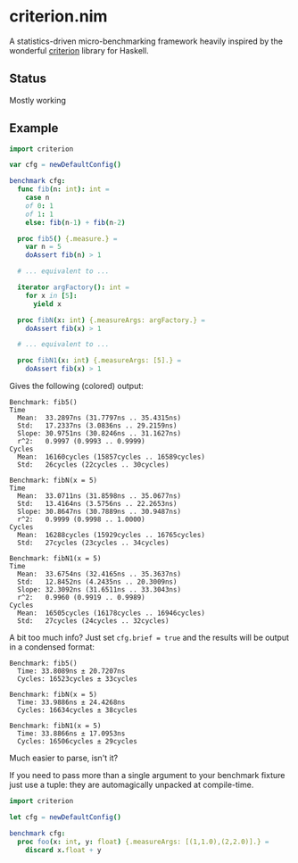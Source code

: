 # criterion.nim

A statistics-driven micro-benchmarking framework heavily inspired by the
wonderful [criterion](https://github.com/bos/criterion) library for Haskell.

## Status

Mostly working

## Example

```nim
import criterion

var cfg = newDefaultConfig()

benchmark cfg:
  func fib(n: int): int =
    case n
    of 0: 1
    of 1: 1
    else: fib(n-1) + fib(n-2)

  proc fib5() {.measure.} =
    var n = 5
    doAssert fib(n) > 1

  # ... equivalent to ...

  iterator argFactory(): int =
    for x in [5]:
      yield x

  proc fibN(x: int) {.measureArgs: argFactory.} =
    doAssert fib(x) > 1

  # ... equivalent to ...

  proc fibN1(x: int) {.measureArgs: [5].} =
    doAssert fib(x) > 1
```

Gives the following (colored) output:

```
Benchmark: fib5()
Time
  Mean:  33.2897ns (31.7797ns .. 35.4315ns)
  Std:   17.2337ns (3.0836ns .. 29.2159ns)
  Slope: 30.9751ns (30.8246ns .. 31.1627ns)
  r^2:   0.9997 (0.9993 .. 0.9999)
Cycles
  Mean:  16160cycles (15857cycles .. 16589cycles)
  Std:   26cycles (22cycles .. 30cycles)

Benchmark: fibN(x = 5)
Time
  Mean:  33.0711ns (31.8598ns .. 35.0677ns)
  Std:   13.4164ns (3.5756ns .. 22.2653ns)
  Slope: 30.8647ns (30.7889ns .. 30.9487ns)
  r^2:   0.9999 (0.9998 .. 1.0000)
Cycles
  Mean:  16288cycles (15929cycles .. 16765cycles)
  Std:   27cycles (23cycles .. 34cycles)

Benchmark: fibN1(x = 5)
Time
  Mean:  33.6754ns (32.4165ns .. 35.3637ns)
  Std:   12.8452ns (4.2435ns .. 20.3009ns)
  Slope: 32.3092ns (31.6511ns .. 33.3043ns)
  r^2:   0.9960 (0.9919 .. 0.9989)
Cycles
  Mean:  16505cycles (16178cycles .. 16946cycles)
  Std:   27cycles (24cycles .. 32cycles)
```

A bit too much info? Just set `cfg.brief = true` and the results will be output
in a condensed format:

```
Benchmark: fib5()
  Time: 33.8089ns ± 20.7207ns
  Cycles: 16523cycles ± 33cycles

Benchmark: fibN(x = 5)
  Time: 33.9886ns ± 24.4268ns
  Cycles: 16634cycles ± 38cycles

Benchmark: fibN1(x = 5)
  Time: 33.8866ns ± 17.0953ns
  Cycles: 16506cycles ± 29cycles
```

Much easier to parse, isn't it?

If you need to pass more than a single argument to your benchmark fixture just
use a tuple: they are automagically unpacked at compile-time.

```nim
import criterion

let cfg = newDefaultConfig()

benchmark cfg:
  proc foo(x: int, y: float) {.measureArgs: [(1,1.0),(2,2.0)].} =
    discard x.float + y
```

